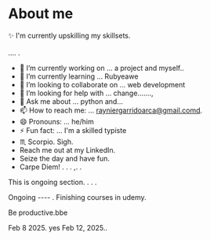 # About me

:sparkles: I'm currently upskilling my skillsets. <br> <br> ....  .

- 🔭 I’m currently working on ... a project and myself..
- 🌱 I’m currently learning ... Rubyeawe
- 👯 I’m looking to collaborate on ... web development
- 🤔 I’m looking for help with ... change.......,
- 💬 Ask me about ... python and...
- 📫 How to reach me: ... rayniergarridoarca@gmail.comd.
- 😄 Pronouns: ... he/him
- ⚡ Fun fact: ... I'm a skilled typiste
- ♏ Scorpio.
Sigh.
- Reach me out at my LinkedIn.
- Seize the day and have fun.
- Carpe Diem! . . . ,. .

This is ongoing section. . . .

Ongoing ----
.
Finishing courses in udemy.

Be productive.bbe

Feb 8 2025.
yes 
Feb 12, 2025..

<!-- Hey be consistent and be yourself.


KAKAPOOY KAPIN PA SLOW LEARNER KA, THEN TUN AN MO NETWORKING! MARCH 28, 2025. TAPOS ANG PROCESS!! SIGH

Finish..
On time..
